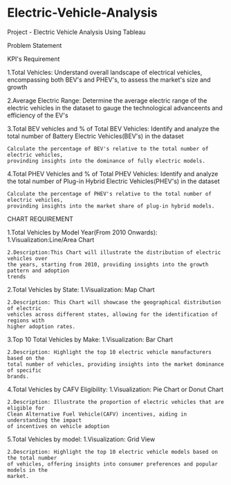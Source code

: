 # Electric-Vehicle-Analysis
Project - Electric Vehicle Analysis Using Tableau

Problem Statement

KPI's Requirement

1.Total Vehicles:
	Understand overall landscape of electrical vehicles, encompassing both BEV's and 
	PHEV's, to assess the market's size and growth

2.Average Electric Range:
	Determine the average electric range of the electric vehicles in the dataset to gauge
	the technological advanceents and efficiency of the EV's

3.Total BEV vehicles and % of Total BEV Vehicles:
	Identify and analyze the total number of Battery Electric Vehicles(BEV's) in the
	dataset

	Calculate the percentage of BEV's relative to the total number of electric vehicles,
	provinding insights into the dominance of fully electric models.

4.Total PHEV Vehicles and % of Total PHEV Vehicles:
	Identify and analyze the total number of Plug-in Hybrid Electric Vehicles(PHEV's)
	in the dataset

	Calculate the percentage of PHEV's relative to the total number of electric vehicles,
	provinding insights into the market share of plug-in hybrid models.

CHART REQUIREMENT

1.Total Vehicles by Model Year(From 2010 Onwards):
	1.Visualization:Line/Area Chart
	
	2.Description:This Chart will illustrate the distribution of electric vehicles over
	the years, starting from 2010, providing insights into the growth pattern and adoption
	trends

2.Total Vehicles by State:
	1.Visualization: Map Chart

	2.Description: This Chart will showcase the geographical distribution of electric 
	vehicles across different states, allowing for the identification of regions with
	higher adoption rates.

3.Top 10 Total Vehicles by Make:
	1.Visualization: Bar Chart
	
	2.Description: Highlight the top 10 electric vehicle manufacturers based on the 
	total number of vehicles, providing insights into the market dominance of specific 
	brands.

4.Total Vehicles by CAFV Eligibility:
	1.Visualization: Pie Chart or Donut Chart
	
	2.Description: Illustrate the proportion of electric vehicles that are eligible for
	Clean Alternative Fuel Vehicle(CAFV) incentives, aiding in understanding the impact
	of incentives on vehicle adoption

5.Total Vehicles by model:
	1.Visualization: Grid View

	2.Description: Highlight the top 10 electric vehicle models based on the total number
	of vehicles, offering insights into consumer preferences and popular models in the 
	market.

